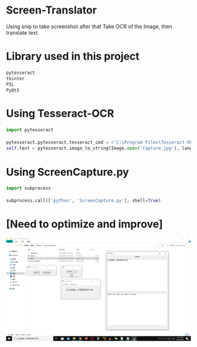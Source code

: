 # Screen-Translator
Using snip to take screenshot after that Take OCR of the Image, then translate text.

# Library used in this project
```
pytesseract
tkinter
PIL
PyQt5
```

# Using Tesseract-OCR
```python
import pytesseract

pytesseract.pytesseract.tesseract_cmd = r'C:\Program Files\Tesseract-OCR\tesseract'
self.text = pytesseract.image_to_string(Image.open('Capture.jpg'), lang=self.lang)
```

# Using ScreenCapture.py
```python
import subprocess 

subprocess.call(['python', 'ScreenCapture.py'], shell=True)
```
# [Need to optimize and improve]

![alt text](https://github.com/infinyte7/Screen-Translator/blob/master/screenshot.png)
